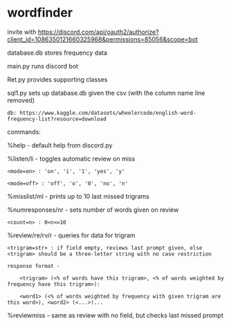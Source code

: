 # wordfinder

invite with https://discord.com/api/oauth2/authorize?client_id=1086350121660325968&permissions=85056&scope=bot

database.db stores frequency data

main.py runs discord bot

Ret.py provides supporting classes

sql1.py sets up database.db given the csv (with the column name line removed)

    db: https://www.kaggle.com/datasets/wheelercode/english-word-frequency-list?resource=download

commands:

%help - default help from discord.py

%listen/li <mode> - toggles automatic review on miss

    <mode=on> : 'on', 'i', '1', 'yes', 'y'

    <mode=off> : 'off', 'o', '0', 'no', 'n'

%misslist/ml - prints up to 10 last missed trigrams

%numresponses/nr <count> - sets number of words given on review

    <count=n> : 0<n<=10
    
%review/re/rv/r <trigram> - queries for data for trigram

    <trigram=str> : if field empty, reviews last prompt given, else <trigram> should be a three-letter string with no case restriction

    response format - 

        <trigram> (<% of words have this trigram>, <% of words weighted by frequency have this trigram>):

        <word1> (<% of words weighted by frequency with given trigram are this word>), <word2> (<...>)...

%reviewmiss - same as review with no field, but checks last missed prompt
